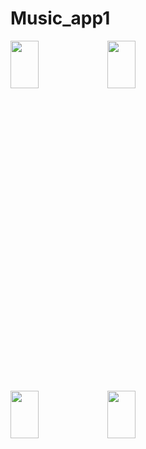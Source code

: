 # Music_app1
 
<img width=30% height=14% src="https://github.com/jbjason/music_app/assets/62088928/23ed01b2-73a7-4501-88b0-e2a6052f7316">   <img width=30% height=14% src="https://github.com/jbjason/music_app/assets/62088928/92371842-36cb-4374-a0a8-fbabca16a72b">


<img width=30% height=14% src="https://github.com/jbjason/music_app/assets/62088928/1eb47b30-e6d0-4120-aaa9-5277d5e1c530">     <img width=30% height=14% src="https://github.com/jbjason/music_app/assets/62088928/34c35a19-f465-4b81-a29b-c8b6b3521570">
